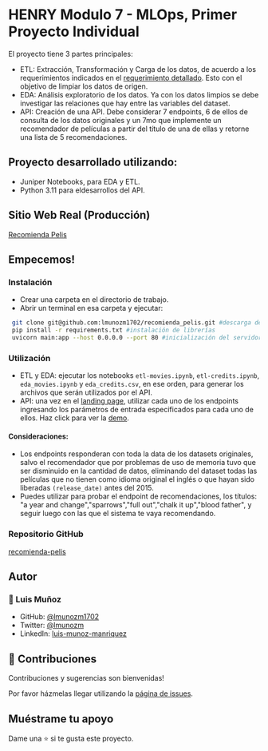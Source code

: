 # HENRY Modulo 7 - MLOps, Primer Proyecto Individual

El proyecto tiene 3 partes principales:

- ETL: Extracción, Transformación y Carga de los datos, de acuerdo a los requerimientos indicados en el [requerimiento detallado](https://github.com/soyHenry/fe-ct-pimlops2/blob/main/Readme.md). Esto con el objetivo de limpiar los datos de origen.
- EDA: Análisis exploratorio de los datos. Ya con los datos limpios se debe investigar las relaciones que hay entre las variables del dataset.
- API: Creación de una API. Debe considerar 7 endpoints, 6 de ellos de consulta de los datos originales y un 7mo que implemente un recomendador de películas a partir del título de una de ellas y retorne una lista de 5 recomendaciones.

## Proyecto desarrollado utilizando:

- Juniper Notebooks, para EDA y ETL.
- Python 3.11 para eldesarrollos del API.

## Sitio Web Real (Producción)

[Recomienda Pelis](https://recomienda-pelis.onrender.com/docs)

## Empecemos!

### Instalación

- Crear una carpeta en el directorio de trabajo.
- Abrir un terminal en esa carpeta y ejecutar:

```bash
 git clone git@github.com:lmunozm1702/recomienda_pelis.git #descarga del repositorio
 pip install -r requirements.txt #instalación de librerías
 uvicorn main:app --host 0.0.0.0 --port 80 #inicialización del servidor
```

### Utilización

- ETL y EDA: ejecutar los notebooks `etl-movies.ipynb`, `etl-credits.ipynb`, `eda_movies.ipynb` y `eda_credits.csv`, en ese orden, para generar los archivos que serán utilizados por el API.
- API: una vez en el [landing page](https://recomienda-pelis.onrender.com/docs), utilizar cada uno de los endpoints ingresando los parámetros de entrada especificados para cada uno de ellos. Haz click para ver la [demo](https://www.loom.com/share/58c64edf2e344e4b82cf42bec5e7bfba?sid=7bda364a-9b1c-42f0-9597-66142c6a9241).

#### Consideraciones:

- Los endpoints responderan con toda la data de los datasets originales, salvo el recomendador que por problemas de uso de memoria tuvo que ser disminuido en la cantidad de datos, eliminando del dataset todas las películas que no tienen como idioma original el inglés o que hayan sido liberadas `(release_date)` antes del 2015.
- Puedes utilizar para probar el endpoint de recomendaciones, los títulos: "a year and change","sparrows","full out","chalk it up","blood father", y seguir luego con las que el sistema te vaya recomendando.

### Repositorio GitHub

[recomienda-pelis](https://github.com/lmunozm1702/recomienda_pelis)

## Autor

### 👤 Luis Muñoz

- GitHub: [@lmunozm1702](https://github.com/lmunozm1702)
- Twitter: [@lmunozm](https://twitter.com/lmunozm)
- LinkedIn: [luis-munoz-manriquez](https://www.linkedin.com/in/luis-munoz-manriquez)

## 🤝 Contribuciones

Contribuciones y sugerencias son bienvenidas!

Por favor házmelas llegar utilizando la [página de issues](../../issues/).

## Muéstrame tu apoyo

Dame una ⭐️ si te gusta este proyecto.
